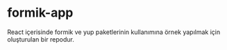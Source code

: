 # formik-app
React içerisinde formik ve yup paketlerinin kullanımına örnek yapılmak için oluşturulan bir repodur.
